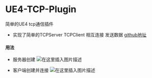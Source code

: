 # UE4-TCP-Plugin
简单的UE4 tcp通信插件

+ 实现了简单的TCPServer TCPClient 相互连接 发送数据
[github地址](https://github.com/HeartlessLD/UE4-TCP-Plugin)
#### 用法
+ 服务器创建
![在这里插入图片描述](https://img-blog.csdnimg.cn/20200506170549404.png?x-oss-process=image/watermark,type_ZmFuZ3poZW5naGVpdGk,shadow_10,text_aHR0cHM6Ly9ibG9nLmNzZG4ubmV0L21heGlhb3NoZW5nNTIx,size_16,color_FFFFFF,t_70)

+ 客户端创建并连接
![在这里插入图片描述](https://img-blog.csdnimg.cn/20200506170629572.png?x-oss-process=image/watermark,type_ZmFuZ3poZW5naGVpdGk,shadow_10,text_aHR0cHM6Ly9ibG9nLmNzZG4ubmV0L21heGlhb3NoZW5nNTIx,size_16,color_FFFFFF,t_70)
